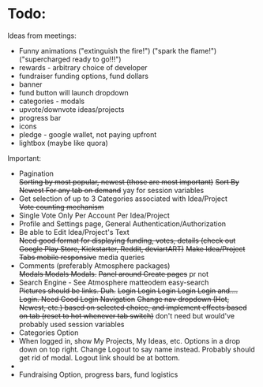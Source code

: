 Todo:
====

Ideas from meetings:
<ul>
<li>Funny animations ("extinguish the fire!") ("spark the flame!") ("supercharged ready to go!!!")</li>
<li>rewards - arbitrary choice of developer</li>
<li>fundraiser funding options, fund dollars</li>
<li>banner</li>
<li>fund button will launch dropdown</li>
<li>categories - modals</li>
<li>upvote/downvote ideas/projects</li>
<li>progress bar</li>
<li>icons</li>
<li>pledge - google wallet, not paying upfront</li>
<li>lightbox (maybe like quora)</li>
</ul>

Important: 
<ul>
	<li>Pagination</li>
	<strike>Sorting by most popular, newest (those are most important)</strike>
	<strike>Sort By Newest For any tab on demand</strike> yay for session variables
	<li>Get selection of up to 3 Categories associated with Idea/Project</li>
	<strike>Vote counting mechanism</strike>
	<li>Single Vote Only Per Account Per Idea/Project</li>
	<li>Profile and Settings page, General Authentication/Authorization</li>
	<li>Be able to Edit Idea/Project's Text</li>
	<strike>Need good format for displaying funding, votes, details (check out Google Play Store, Kickstarter, Reddit, deviartART)</strike>
	<strike>Make Idea/Project Tabs mobile responsive</strike> media queries
	<li>Comments (preferably Atmosphere packages)</li>
	<strike>Modals Modals Modals.</strike>
	<strike>Panel around Create pages</strike> pr not
	<li>Search Engine - See Atmosphere matteodem easy-search</li>
	<strike>Pictures should be links. Duh.</strike>
	<strike>Login Login Login Login Login and.... Login. Need Good Login Navigation</strike>
	<strike>Change nav dropdown (Hot, Newest, etc.) based on selected choice, and implement effects based on tab (reset to hot whenever tab switch)</strike> don't need but would've probably used session variables
	<li>Categories Option</li>
	<li>When logged in, show My Projects, My Ideas, etc. Options in a drop down on top right. Change Logout to say name instead. Probably should get rid of modal. Logout link should be at bottom.<li>
	<li>Fundraising Option, progress bars, fund logistics</li>
</ul>



